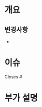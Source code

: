 # 개요
<!-- 이 PR이 무엇을 위한 것인지 간략하게 설명해주세요 -->

## 변경사항
<!-- 주요 변경사항을 bullet point로 나열해주세요 -->
- 

# 이슈
<!-- 관련된 이슈 번호를 적어주세요. 예: #123 -->
Closes #

# 부가 설명
<!-- PR에 대한 추가 정보나 스크린샷 등을 첨부해주세요 -->